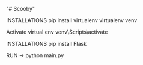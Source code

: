"# Scooby" 

INSTALLATIONS
pip install virtualenv
virtualenv venv

Activate virtual env 
venv\Scripts\activate

INSTALLATIONS
pip install Flask

RUN ->
python main.py 